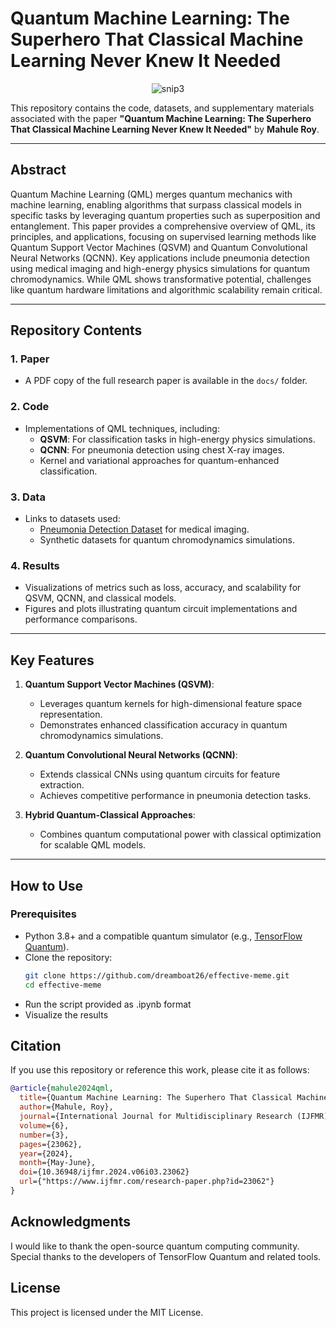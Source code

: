 # Quantum Machine Learning: The Superhero That Classical Machine Learning Never Knew It Needed

<div align="center">
  <img src="https://github.com/user-attachments/assets/c0cc388c-99ea-43ff-a77d-fa71d3344237" alt="snip3">
</div>

This repository contains the code, datasets, and supplementary materials associated with the paper **"Quantum Machine Learning: The Superhero That Classical Machine Learning Never Knew It Needed"** by **Mahule Roy**.

---

## Abstract

Quantum Machine Learning (QML) merges quantum mechanics with machine learning, enabling algorithms that surpass classical models in specific tasks by leveraging quantum properties such as superposition and entanglement. This paper provides a comprehensive overview of QML, its principles, and applications, focusing on supervised learning methods like Quantum Support Vector Machines (QSVM) and Quantum Convolutional Neural Networks (QCNN). Key applications include pneumonia detection using medical imaging and high-energy physics simulations for quantum chromodynamics. While QML shows transformative potential, challenges like quantum hardware limitations and algorithmic scalability remain critical.

---

## Repository Contents

### 1. **Paper**
- A PDF copy of the full research paper is available in the `docs/` folder.

### 2. **Code**
- Implementations of QML techniques, including:
  - **QSVM**: For classification tasks in high-energy physics simulations.
  - **QCNN**: For pneumonia detection using chest X-ray images.
  - Kernel and variational approaches for quantum-enhanced classification.

### 3. **Data**
- Links to datasets used:
  - [Pneumonia Detection Dataset](https://www.kaggle.com/datasets/paultimothymooney/chest-xray-pneumonia) for medical imaging.
  - Synthetic datasets for quantum chromodynamics simulations.

### 4. **Results**
- Visualizations of metrics such as loss, accuracy, and scalability for QSVM, QCNN, and classical models.
- Figures and plots illustrating quantum circuit implementations and performance comparisons.

---

## Key Features

1. **Quantum Support Vector Machines (QSVM)**:
   - Leverages quantum kernels for high-dimensional feature space representation.
   - Demonstrates enhanced classification accuracy in quantum chromodynamics simulations.

2. **Quantum Convolutional Neural Networks (QCNN)**:
   - Extends classical CNNs using quantum circuits for feature extraction.
   - Achieves competitive performance in pneumonia detection tasks.

3. **Hybrid Quantum-Classical Approaches**:
   - Combines quantum computational power with classical optimization for scalable QML models.

---

## How to Use

### Prerequisites
- Python 3.8+ and a compatible quantum simulator (e.g., [TensorFlow Quantum](https://www.tensorflow.org/quantum)).
- Clone the repository:
  ```bash
  git clone https://github.com/dreamboat26/effective-meme.git
  cd effective-meme
  ```
- Run the script provided as .ipynb format
- Visualize the results

## Citation

If you use this repository or reference this work, please cite it as follows:

```bibtex
@article{mahule2024qml,
  title={Quantum Machine Learning: The Superhero That Classical Machine Learning Never Knew It Needed},
  author={Mahule, Roy},
  journal={International Journal for Multidisciplinary Research (IJFMR)},
  volume={6},
  number={3},
  pages={23062},
  year={2024},
  month={May-June},
  doi={10.36948/ijfmr.2024.v06i03.23062}
  url={"https://www.ijfmr.com/research-paper.php?id=23062"}
}
```

## Acknowledgments

I would like to thank the open-source quantum computing community. Special thanks to the developers of TensorFlow Quantum and related tools.

## License

This project is licensed under the MIT License.
